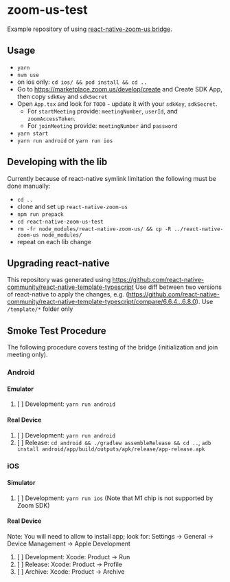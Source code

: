 # zoom-us-test

Example repository of using [react-native-zoom-us bridge](https://www.npmjs.com/package/react-native-zoom-us).

## Usage

* `yarn`
* `nvm use`
* on ios only: `cd ios/ && pod install && cd ..`
* Go to https://marketplace.zoom.us/develop/create and Create SDK App, then copy `sdkKey` and `sdkSecret`
* Open `App.tsx` and look for `TODO` - update it with your `sdkKey`, `sdkSecret`.
  * For `startMeeting` provide: `meetingNumber`, `userId`, and `zoomAccessToken`.
  * For `joinMeeting` provide: `meetingNumber` and `password`
* `yarn start`
* `yarn run android` or `yarn run ios`

## Developing with the lib

Currently because of react-native symlink limitation the following must be done manually:

* `cd ..`
* clone and set up `react-native-zoom-us`
* `npm run prepack`
* `cd react-native-zoom-us-test`
* `rm -fr node_modules/react-native-zoom-us/ && cp -R ../react-native-zoom-us node_modules/`
* repeat on each lib change

## Upgrading react-native

This repository was generated using https://github.com/react-native-community/react-native-template-typescript
Use diff between two versions of react-native to apply the changes, e.g. (https://github.com/react-native-community/react-native-template-typescript/compare/6.6.4...6.8.0). Use `/template/*` folder only

## Smoke Test Procedure
The following procedure covers testing of the bridge (initialization and join meeting only).

### Android

#### Emulator
1. [ ] Development: `yarn run android`

#### Real Device
1. [ ] Development: `yarn run android`
2. [ ] Release: `cd android && ./gradlew assembleRelease && cd ..`, `adb install android/app/build/outputs/apk/release/app-release.apk`

### iOS

#### Simulator
1. [ ] Development: `yarn run ios` (Note that M1 chip is not supported by Zoom SDK)

#### Real Device
Note: You will need to allow to install app; look for: Settings -> General -> Device Management -> Apple Development

1. [ ] Development: Xcode: Product -> Run
2. [ ] Release: Xcode: Product -> Profile
3. [ ] Archive: Xcode: Product -> Archive
